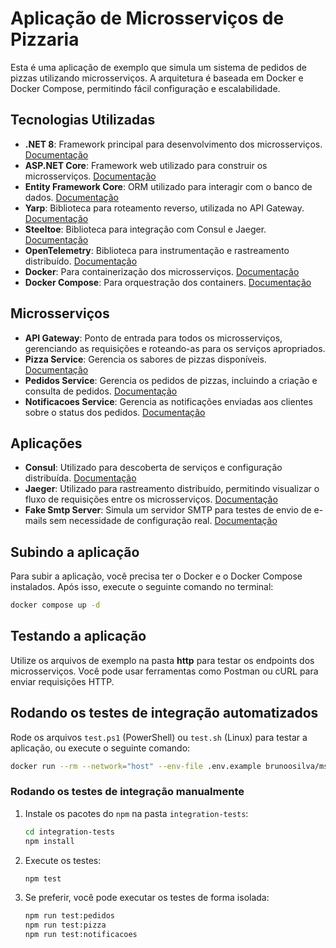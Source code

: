 # Aplicação de Microsserviços de Pizzaria

Esta é uma aplicação de exemplo que simula um sistema de pedidos de pizzas utilizando microsserviços. A arquitetura é baseada em Docker e Docker Compose, permitindo fácil configuração e escalabilidade.

## Tecnologias Utilizadas

- **.NET 8**: Framework principal para desenvolvimento dos microsserviços. [Documentação](https://docs.microsoft.com/dotnet/core/)
- **ASP.NET Core**: Framework web utilizado para construir os microsserviços. [Documentação](https://docs.microsoft.com/aspnet/core/)
- **Entity Framework Core**: ORM utilizado para interagir com o banco de dados. [Documentação](https://docs.microsoft.com/ef/core/)
- **Yarp**: Biblioteca para roteamento reverso, utilizada no API Gateway. [Documentação](https://github.com/dotnet/yarp)
- **Steeltoe**: Biblioteca para integração com Consul e Jaeger. [Documentação](https://steeltoe.io/)
- **OpenTelemetry**: Biblioteca para instrumentação e rastreamento distribuído. [Documentação](https://opentelemetry.io/docs/)
- **Docker**: Para containerização dos microsserviços. [Documentação](https://docs.docker.com/)
- **Docker Compose**: Para orquestração dos containers. [Documentação](https://docs.docker.com/compose/)

## Microsserviços

- **API Gateway**: Ponto de entrada para todos os microsserviços, gerenciando as requisições e roteando-as para os serviços apropriados.
- **Pizza Service**: Gerencia os sabores de pizzas disponíveis. [Documentação](./docs/pizza-service.md)
- **Pedidos Service**: Gerencia os pedidos de pizzas, incluindo a criação e consulta de pedidos. [Documentação](./docs/pedidos-service.md)
- **Notificacoes Service**: Gerencia as notificações enviadas aos clientes sobre o status dos pedidos. [Documentação](./docs/notificacoes-service.md)

## Aplicações

- **Consul**: Utilizado para descoberta de serviços e configuração distribuída. [Documentação](https://www.consul.io/docs)
- **Jaeger**: Utilizado para rastreamento distribuído, permitindo visualizar o fluxo de requisições entre os microsserviços. [Documentação](https://www.jaegertracing.io/docs/)
- **Fake Smtp Server**: Simula um servidor SMTP para testes de envio de e-mails sem necessidade de configuração real. [Documentação](https://github.com/gessnerfl/fake-smtp-server)

## Subindo a aplicação

Para subir a aplicação, você precisa ter o Docker e o Docker Compose instalados. Após isso, execute o seguinte comando no terminal:

```bash
docker compose up -d
```

## Testando a aplicação

Utilize os arquivos de exemplo na pasta **http** para testar os endpoints dos microsserviços. Você pode usar ferramentas como Postman ou cURL para enviar requisições HTTP.

## Rodando os testes de integração automatizados

Rode os arquivos `test.ps1` (PowerShell) ou `test.sh` (Linux) para testar a aplicação, ou execute o seguinte comando:

```bash
docker run --rm --network="host" --env-file .env.example brunoosilva/ms-teste
```

### Rodando os testes de integração manualmente

1. Instale os pacotes do `npm` na pasta `integration-tests`:

    ```bash
    cd integration-tests
    npm install
    ```

2. Execute os testes:

    ```bash
    npm test
    ```

3. Se preferir, você pode executar os testes de forma isolada:

    ```bash
    npm run test:pedidos
    npm run test:pizza
    npm run test:notificacoes
    ```
